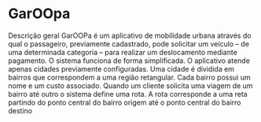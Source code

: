 # GarOOpa
Descrição geral
GarOOPa é um aplicativo de mobilidade urbana através do qual o passageiro, previamente cadastrado, pode solicitar um veículo – de uma determinada categoria – para realizar um deslocamento mediante pagamento.
O sistema funciona de forma simplificada. O aplicativo atende apenas cidades previamente configuradas. Uma cidade é dividida em bairros que correspondem a uma região retangular. Cada bairro possui um nome e um custo associado. Quando um cliente solicita uma viagem de um bairro até outro o sistema define uma rota. A rota corresponde a uma reta partindo do ponto central do bairro origem até o ponto central do bairro destino 
